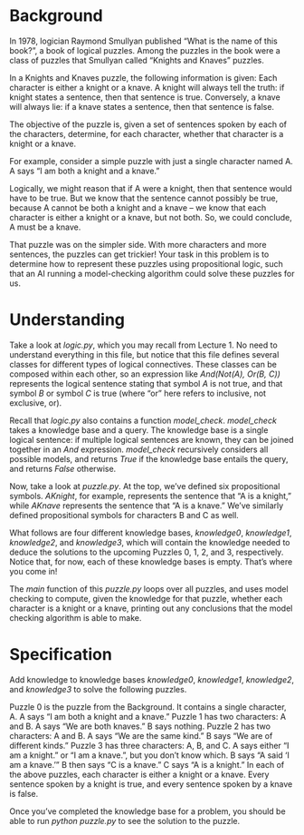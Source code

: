# Background
In 1978, logician Raymond Smullyan published “What is the name of this book?”, a book of logical puzzles. Among the puzzles in the book were a class of puzzles that Smullyan called “Knights and Knaves” puzzles.

In a Knights and Knaves puzzle, the following information is given: Each character is either a knight or a knave. A knight will always tell the truth: if knight states a sentence, then that sentence is true. Conversely, a knave will always lie: if a knave states a sentence, then that sentence is false.

The objective of the puzzle is, given a set of sentences spoken by each of the characters, determine, for each character, whether that character is a knight or a knave.

For example, consider a simple puzzle with just a single character named A. A says “I am both a knight and a knave.”

Logically, we might reason that if A were a knight, then that sentence would have to be true. But we know that the sentence cannot possibly be true, because A cannot be both a knight and a knave – we know that each character is either a knight or a knave, but not both. So, we could conclude, A must be a knave.

That puzzle was on the simpler side. With more characters and more sentences, the puzzles can get trickier! Your task in this problem is to determine how to represent these puzzles using propositional logic, such that an AI running a model-checking algorithm could solve these puzzles for us.

# Understanding
Take a look at *logic.py*, which you may recall from Lecture 1. No need to understand everything in this file, but notice that this file defines several classes for different types of logical connectives. These classes can be composed within each other, so an expression like *And(Not(A), Or(B, C))* represents the logical sentence stating that symbol *A* is not true, and that symbol *B* or symbol *C* is true (where “or” here refers to inclusive, not exclusive, or).

Recall that *logic.py* also contains a function *model_check*. *model_check* takes a knowledge base and a query. The knowledge base is a single logical sentence: if multiple logical sentences are known, they can be joined together in an *And* expression. *model_check* recursively considers all possible models, and returns *True* if the knowledge base entails the query, and returns *False* otherwise.

Now, take a look at *puzzle.py*. At the top, we’ve defined six propositional symbols. *AKnight*, for example, represents the sentence that “A is a knight,” while *AKnave* represents the sentence that “A is a knave.” We’ve similarly defined propositional symbols for characters B and C as well.

What follows are four different knowledge bases, *knowledge0*, *knowledge1*, *knowledge2*, and *knowledge3*, which will contain the knowledge needed to deduce the solutions to the upcoming Puzzles 0, 1, 2, and 3, respectively. Notice that, for now, each of these knowledge bases is empty. That’s where you come in!

The *main* function of this *puzzle.py* loops over all puzzles, and uses model checking to compute, given the knowledge for that puzzle, whether each character is a knight or a knave, printing out any conclusions that the model checking algorithm is able to make.

# Specification
Add knowledge to knowledge bases *knowledge0*, *knowledge1*, *knowledge2*, and *knowledge3* to solve the following puzzles.

Puzzle 0 is the puzzle from the Background. It contains a single character, A.
A says “I am both a knight and a knave.”
Puzzle 1 has two characters: A and B.
A says “We are both knaves.”
B says nothing.
Puzzle 2 has two characters: A and B.
A says “We are the same kind.”
B says “We are of different kinds.”
Puzzle 3 has three characters: A, B, and C.
A says either “I am a knight.” or “I am a knave.”, but you don’t know which.
B says “A said ‘I am a knave.’”
B then says “C is a knave.”
C says “A is a knight.”
In each of the above puzzles, each character is either a knight or a knave. Every sentence spoken by a knight is true, and every sentence spoken by a knave is false.

Once you’ve completed the knowledge base for a problem, you should be able to run *python puzzle.py* to see the solution to the puzzle.

